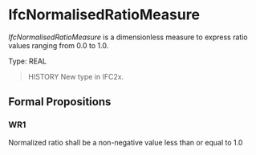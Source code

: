 # IfcNormalisedRatioMeasure

_IfcNormalisedRatioMeasure_ is a dimensionless measure to express ratio values ranging from 0.0 to 1.0.
<!-- end of short definition -->

Type: REAL

> HISTORY New type in IFC2x.

## Formal Propositions

### WR1
Normalized ratio shall be a non-negative value less than or equal to 1.0
